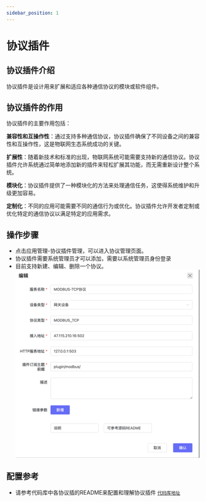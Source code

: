 ```yaml
---
sidebar_position: 1
---
```


# 协议插件
## 协议插件介绍
协议插件是设计用来扩展和适应各种通信协议的模块或软件组件。

## 协议插件的作用
协议插件的主要作用包括：

**兼容性和互操作性**：通过支持多种通信协议，协议插件确保了不同设备之间的兼容性和互操作性，这是物联网生态系统成功的关键。

**扩展性**：随着新技术和标准的出现，物联网系统可能需要支持新的通信协议。协议插件允许系统通过简单地添加新的插件来轻松扩展其功能，而无需重新设计整个系统。

**模块化**：协议插件提供了一种模块化的方法来处理通信任务，这使得系统维护和升级更加容易。

**定制化**：不同的应用可能需要不同的通信行为或优化。协议插件允许开发者定制或优化特定的通信协议以满足特定的应用需求。
## 操作步骤
- 点击应用管理-协议插件管理，可以进入协议管理页面。
- 协议插件需要系统管理员才可以添加，需要以系统管理员身份登录
- 目前支持新建、编辑、删除一个协议。
![](./images/image26.png)

## 配置参考
- 请参考代码库中各协议插的README来配置和理解协议插件
[`代码库地址`](../../../system-introduction/code_repository)


